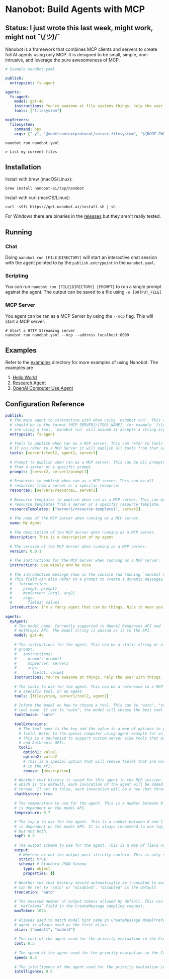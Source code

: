 
# Nanobot: Build Agents with MCP

## Status: I just wrote this last week, might work, might not ¯\\_(ツ)_/¯

Nanobot is a framework that combines MCP clients and servers to create full AI agents using
only MCP. It is designed to be small, simple, non-intrusive, and leverage the pure awesomeness
of MCP.

```yaml
# Example nanobot.yaml

publish:
  entrypoint: fs-agent

agents:
  fs-agent:
    model: gpt-4o
    instructions: You're awesome at file systems things, help the user with files... and things.
    tools: ["filesystem"]

mcpServers:
  filesystem:
    command: npx
    args: ["-y", "@modelcontextprotocol/server-filesystem", "${ROOT_CWD}"]
```

```shell
nanobot run nanobot.yaml

> List my current files
```

## Installation

Install with brew (macOS/Linux):

```shell
brew install nanobot-ai/tap/nanobot
```

Install with curl (macOS/Linux):
```shell
curl -sSfL https://get.nanobot.ai/install.sh | sh -
```

For Windows there are binaries in the [releases](https://github.com/nanobot-ai/nanobot/releases) but they aren't really tested.


## Running

### Chat

Doing `nanobot run [FILE|DIRECTORY]` will start an interactive chat session with the agent pointed to
by the `publish.entrypoint` in the `nanobot.yaml`.

### Scripting

You can run `nanobot run [FILE|DIRECTORY] [PROMPT]` to run a single prompt against the agent. The output can be
saved to a file using `-o [OUTPUT_FILE]`

### MCP Server

You agent can be ran as a MCP Server by using the `--mcp` flag. This will start a MCP server.
```shell
# Start a HTTP Streaming server
nanobot run nanobot.yaml --mcp --address localhost:8099
```

## Examples

Refer to the [examples](./examples) directory for more examples of using Nanobot. The examples are
1. [Hello World](./examples/hello-world)
1. [Research Agent](examples/research-bot)
1. [OpenAI Computer Use Agent](examples/openai-computer-using-agent)

## Configuration Reference

```yaml
publish:
  # The main agent to interactive with when using `nanobot run`. This can also be a tool and
  # should be in the format [MCP_SERVER]/[TOOL_NAME], for example `filesystem/ls`. If your
  # are using a tool, `nanobot run` will assume it accepts a string argument named "prompt"
  entrypoint: fs-agent
  
  # Tools to publish when ran as a MCP server. This can refer to tools or agents.
  # If you refer to a MCP Server it will publish all tools from that server.
  tools: [server1/tool2, agent2, server3]
  
  # Prompt to publish when ran as a MCP server. This can be all prompts
  # from a server or a specific prompt.
  prompts: [server2, server1/prompt1]
  
  # Resources to publish when ran as a MCP server. This can be all
  # resources from a server or a specific resource.
  resources: [server1/resource1, server2]
  
  # Resource templates to publish when ran as a MCP server. This can be all
  # resource templates from a server or a specific resource template.
  resourceTemplates: ["server1/resource-template1", server2]
  
  # The name of the MCP Server when running as a MCP server.
  name: My Agent
  
  # The description of the MCP Server when running as a MCP server.
  description: This is a description of my agent
  
  # The version of the MCP Server when running as a MCP server.
  version: 0.0.1
  
  # The instructions for the MCP Server when running as a MCP server.
  instructions: Use wisely and be nice
  
  # The introduction message show in the console run running `nanobot run`
  # This field can also refer to a prompt to create a dynamic messages.
  #   introduction:
  #     prompt: prompt1
  #     mcpServer: [arg1, arg2]
  #     args:
  #       field1: value1
  introduction: I'm a fancy agent that can do things. Nice to mean you
  
agents:
  myAgent:
    # The model name. Currently supported is OpenAI Responses API and
    # Anthropic API. The model string is passed as is to the API.
    model: gpt-4o
    
    # The instructions for the agent. This can be a static string or a dynamic
    # prompt.
    #   instructions:
    #     prompt: prompt1
    #     mcpServer: server1
    #     args:
    #       field1: value1
    instructions: You're awesome at things, help the user with things.
    
    # The tools to use for the agent. This can be a reference to a MCP Server,
    # a specific tool, or an agent.
    tools: [filesystem, server1/tool2, agent2]
    
    # Inform the model on how to choose a tool. This can be "auto", "none", or a specific
    # tool name. If set to "auto", the model will choose the best tool for the task.
    toolChoice: "auto"
    
    toolExtensions:
      # The tool name is the key and the value is a map of options to pass as in the tool API
      # field. Refer to the openai-computer-using-agent example for an example of using this.
      # This is a mechanism to support custom server side tools that are offered in the OpenAI
      # and Anthropic APIs.
      tool1:
        option1: value1
        option2: value2
        # This is a special option that will remove fields that are normal sent in the tool object
        # in the API.
        remove: [description]

    # Whether chat history is saved for this agent in the MCP session. If set to true,
    # which is the default, each invocation of the agent will be added to the same chat
    # thread. If set to false, each invocation will be a new chat thread.
    chatHistory: true
    
    # The temperature to use for the agent. This is a number between 0 and 1. The default
    # is dependent on the model API.
    temperature: 0.7
    
    # The top_p to use for the agent. This is a number between 0 and 1. The default
    # is dependent on the model API. It is always recommend to use top_p or temperature
    # but not both.
    topP: 0.9
    
    # The output schema to use for the agent. This is a map of field names to types.
    output:
      # Whether or not the output must strictly conform. This is only supported in OpenAI API
      strict: true
      schema: # Standard JSON Schema
        type: object
        properties: {}
    
    # Whether the chat history should automatically be truncated to match the context size.
    # Can be set to "auto" or "disabled". "disabled" is the default
    truncation: "auto"
    
    # The maximum number of output tokens allowed by default. This can be overridden by the
    # `maxTokens` field in the CreateMessage sampling request.
    maxToken: 1024
    
    # Aliases used to match model hint name in CreateMessage ModelPreferences. The name of the
    # agent is always used as the first alias.
    alias: ["model1", "model2"]
    
    # The cost of the agent used for the priority evaluation in the CreateMessage ModelPreferences.
    cost: 0.5
    
    # The speed of the agent used for the priority evaluation in the CreateMessage ModelPreferences.
    speed: 0.5
    
    # The intelligence of the agent used for the priority evaluation in the CreateMessage ModelPreferences.
    intelligence: 0.5
```
